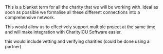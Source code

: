 This is a blanket term for all the charity that we will be working with. Ideal as soon as possible we formalise all these different connections into a comprehensive network. 

This would allow us to effectively support multiple project at the same time and will make integration with CharityICU Software easier. 

this would include vetting and verifying charities (could be done using a partner)

